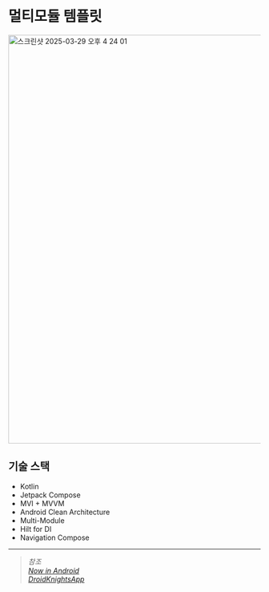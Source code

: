 # 멀티모듈 템플릿

<img width="815" alt="스크린샷 2025-03-29 오후 4 24 01" src="https://github.com/user-attachments/assets/8df6c367-69a5-4d5b-9025-cff88f65b348" />

## 기술 스택

- Kotlin
- Jetpack Compose
- MVI + MVVM 
- Android Clean Architecture
- Multi-Module 
- Hilt for DI
- Navigation Compose

---
> _참조_  
> _[Now in Android](https://github.com/android/nowinandroid)_  
> _[DroidKnightsApp](https://github.com/droidknights/DroidKnightsApp)_
